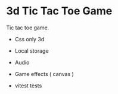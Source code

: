 # 3d Tic Tac Toe Game

Tic tac toe game.

- Css only 3d
- Local storage
- Audio
- Game effects ( canvas )

- vitest tests
